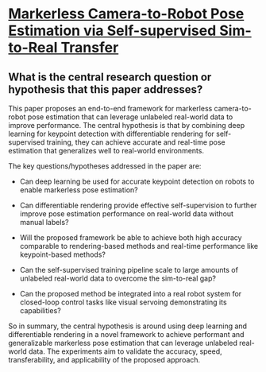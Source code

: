 # [Markerless Camera-to-Robot Pose Estimation via Self-supervised   Sim-to-Real Transfer](https://arxiv.org/abs/2302.14332)

## What is the central research question or hypothesis that this paper addresses?

 This paper proposes an end-to-end framework for markerless camera-to-robot pose estimation that can leverage unlabeled real-world data to improve performance. The central hypothesis is that by combining deep learning for keypoint detection with differentiable rendering for self-supervised training, they can achieve accurate and real-time pose estimation that generalizes well to real-world environments.

The key questions/hypotheses addressed in the paper are:

- Can deep learning be used for accurate keypoint detection on robots to enable markerless pose estimation?

- Can differentiable rendering provide effective self-supervision to further improve pose estimation performance on real-world data without manual labels?

- Will the proposed framework be able to achieve both high accuracy comparable to rendering-based methods and real-time performance like keypoint-based methods?

- Can the self-supervised training pipeline scale to large amounts of unlabeled real-world data to overcome the sim-to-real gap?

- Can the proposed method be integrated into a real robot system for closed-loop control tasks like visual servoing demonstrating its capabilities?

So in summary, the central hypothesis is around using deep learning and differentiable rendering in a novel framework to achieve performant and generalizable markerless pose estimation that can leverage unlabeled real-world data. The experiments aim to validate the accuracy, speed, transferability, and applicability of the proposed approach.
